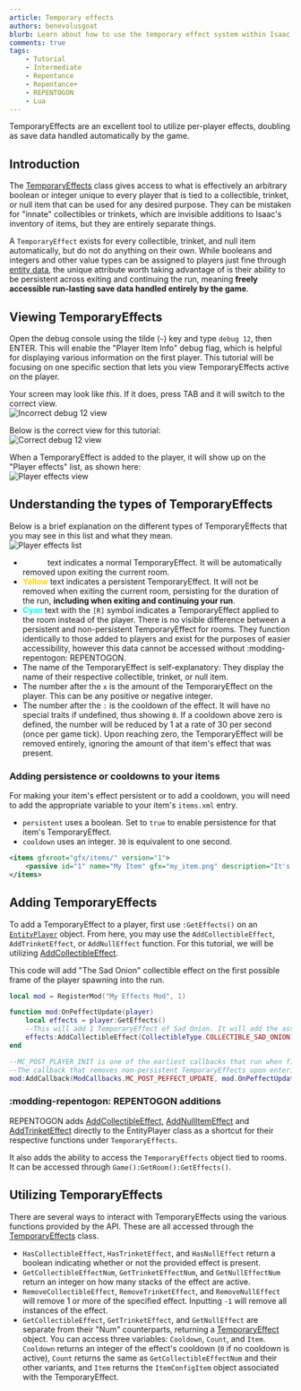 ```yaml
---
article: Temporary effects
authors: benevolusgoat
blurb: Learn about how to use the temporary effect system within Isaac.
comments: true
tags:
    - Tutorial
    - Intermediate
    - Repentance
    - Repentance+
    - REPENTOGON
    - Lua
---
```


TemporaryEffects are an excellent tool to utilize per-player effects, doubling as save data handled automatically by the game.

## Introduction
The [TemporaryEffects](https://wofsauge.github.io/IsaacDocs/rep/TemporaryEffects.html) class gives access to what is effectively an arbitrary boolean or integer unique to every player that is tied to a collectible, trinket, or null item that can be used for any desired purpose. They can be mistaken for "innate" collectibles or trinkets, which are invisible additions to Isaac's inventory of items, but they are entirely separate things.

A `TemporaryEffect` exists for every collectible, trinket, and null item automatically, but do not do anything on their own. While booleans and integers and other value types can be assigned to players just fine through [entity data](../concepts/entity_data.md), the unique attribute worth taking advantage of is their ability to be persistent across exiting and continuing the run, meaning **freely accessible run-lasting save data handled entirely by the game**.

## Viewing TemporaryEffects
Open the debug console using the tilde (`~`) key and type `debug 12`, then ENTER. This will enable the "Player Item Info" debug flag, which is helpful for displaying various information on the first player. This tutorial will be focusing on one specific section that lets you view TemporaryEffects active on the player.

Your screen may look like *this*. If it does, press TAB and it will switch to the correct view.<br>
![Incorrect debug 12 view](../assets/temporary_effects/debug_12_1.jpg)

Below is the correct view for this tutorial:<br>
![Correct debug 12 view](../assets/temporary_effects/debug_12_2.jpg)

When a TemporaryEffect is added to the player, it will show up on the "Player effects" list, as shown here:<br>
![Player effects view](../assets/temporary_effects/temp_effect_preview.jpg)

## Understanding the types of TemporaryEffects
Below is a brief explanation on the different types of TemporaryEffects that you may see in this list and what they mean.<br>
![Player effects list](../assets/temporary_effects/temp_effect_list.jpg)

- **<span style="color:rgba(255, 255, 255);">White</span>** text indicates a normal TemporaryEffect. It will be automatically removed upon exiting the current room.
- **<span style="color:rgba(255, 216, 0);">Yellow</span>** text indicates a persistent TemporaryEffect. It will not be removed when exiting the current room, persisting for the duration of the run, **including when exiting and continuing your run**.
- **<span style="color:rgba(0, 255, 255);">Cyan</span>** text with the `[R]` symbol indicates a TemporaryEffect applied to the room instead of the player. There is no visible difference between a persistent and non-persistent TemporaryEffect for rooms. They function identically to those added to players and exist for the purposes of easier accessibility, however this data cannot be accessed without :modding-repentogon: REPENTOGON.
- The name of the TemporaryEffect is self-explanatory: They display the name of their respective collectible, trinket, or null item.
- The number after the `x` is the amount of the TemporaryEffect on the player. This can be any positive or negative integer.
- The number after the `:` is the cooldown of the effect. It will have no special traits if undefined, thus showing `0`. If a cooldown above zero is defined, the number will be reduced by 1 at a rate of 30 per second (once per game tick). Upon reaching zero, the TemporaryEffect will be removed entirely, ignoring the amount of that item's effect that was present.

### Adding persistence or cooldowns to your items
For making your item's effect persistent or to add a cooldown, you will need to add the appropriate variable to your item's `items.xml` entry.

- `persistent` uses a boolean. Set to `true` to enable persistence for that item's TemporaryEffect.
- `cooldown` uses an integer. `30` is equivalent to one second.

```XML
<items gfxroot="gfx/items/" version="1">
	<passive id="1" name="My Item" gfx="my_item.png" description="It's my item!" persistent="true" cooldown="30" quality="0" />
</items>
```

## Adding TemporaryEffects
To add a TemporaryEffect to a player, first use `:GetEffects()` on an [`EntityPlayer`](https://wofsauge.github.io/IsaacDocs/rep/EntityPlayer.html) object. From here, you may use the `AddCollectibleEffect`, `AddTrinketEffect`, or `AddNullEffect` function. For this tutorial, we will be utilizing [AddCollectibleEffect](https://wofsauge.github.io/IsaacDocs/rep/TemporaryEffects.html#addcollectibleeffect).

This code will add "The Sad Onion" collectible effect on the first possible frame of the player spawning into the run.
```Lua
local mod = RegisterMod("My Effects Mod", 1)

function mod:OnPeffectUpdate(player)
	local effects = player:GetEffects()
	--This will add 1 TemporaryEffect of Sad Onion. It will add the associated costume by default while the game manually accounts for increasing your tears stat if you have the effect.
	effects:AddCollectibleEffect(CollectibleType.COLLECTIBLE_SAD_ONION)
end

--MC_POST_PLAYER_INIT is one of the earliest callbacks that run when first starting or continuing a run, so most others run after it.
--The callback that removes non-persistent TemporaryEffects upon entering a new room is one of them, meaning we must add it afterwards.
mod:AddCallback(ModCallbacks.MC_POST_PEFFECT_UPDATE, mod.OnPeffectUpdate)
```

### :modding-repentogon: REPENTOGON additions

REPENTOGON adds [AddCollectibleEffect](https://repentogon.com/EntityPlayer.html#addcollectibleeffect), [AddNullItemEffect](https://repentogon.com/EntityPlayer.html#addnullitemeffect) and [AddTrinketEffect](https://repentogon.com/EntityPlayer.html#addtrinketeffect) directly to the EntityPlayer class as a shortcut for their respective functions under `TemporaryEffects`.

It also adds the ability to access the `TemporaryEffects` object tied to rooms. It can be accessed through `Game():GetRoom():GetEffects()`.

## Utilizing TemporaryEffects
There are several ways to interact with TemporaryEffects using the various functions provided by the API. These are all accessed through the [TemporaryEffects](https://wofsauge.github.io/IsaacDocs/rep/TemporaryEffects.html) class.

- `HasCollectibleEffect`, `HasTrinketEffect`, and `HasNullEffect` return a boolean indicating whether or not the provided effect is present.
- `GetCollectibleEffectNum`, `GetTrinketEffectNum`, and `GetNullEffectNum` return an integer on how many stacks of the effect are active.
- `RemoveCollectibleEffect`, `RemoveTrinketEffect`, and `RemoveNullEffect` will remove 1 or more of the specified effect. Inputting `-1` will remove all instances of the effect.
- `GetCollectibleEffect`, `GetTrinketEffect`, and `GetNullEffect` are separate from their "Num" counterparts, returning a [TemporaryEffect](https://wofsauge.github.io/IsaacDocs/rep/TemporaryEffect.html) object. You can access three variables: `Cooldown`, `Count`, and `Item`. `Cooldown` returns an integer of the effect's cooldown (`0` if no cooldown is active), `Count` returns the same as `GetCollectibleEffectNum` and their other variants, and `Item` returns the `ItemConfigItem` object associated with the TemporaryEffect.
